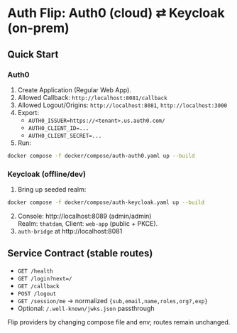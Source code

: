 # Auth Flip: Auth0 (cloud) ⇄ Keycloak (on-prem)

## Quick Start

### Auth0
1) Create Application (Regular Web App).  
2) Allowed Callback: `http://localhost:8081/callback`  
3) Allowed Logout/Origins: `http://localhost:8081`, `http://localhost:3000`  
4) Export:
   - `AUTH0_ISSUER=https://<tenant>.us.auth0.com/`
   - `AUTH0_CLIENT_ID=...`
   - `AUTH0_CLIENT_SECRET=...`
5) Run:
```bash
docker compose -f docker/compose/auth-auth0.yaml up --build
```

### Keycloak (offline/dev)
1) Bring up seeded realm:
```bash
docker compose -f docker/compose/auth-keycloak.yaml up --build
```
2) Console: http://localhost:8089  (admin/admin)  
   Realm: `thatdam`, Client: `web-app` (public + PKCE).  
3) `auth-bridge` at http://localhost:8081

## Service Contract (stable routes)
- `GET /health`
- `GET /login?next=/`
- `GET /callback`
- `POST /logout`
- `GET /session/me`  → normalized `{sub,email,name,roles,org?,exp}`
- Optional: `/.well-known/jwks.json` passthrough

Flip providers by changing compose file and env; routes remain unchanged.

